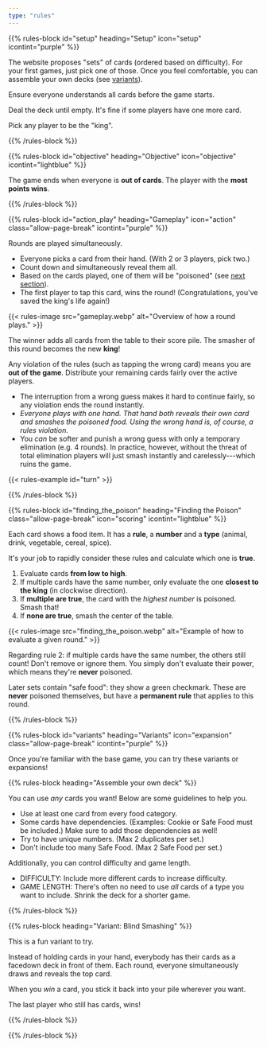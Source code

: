```yaml
---
type: "rules"
---
```


{{% rules-block id="setup" heading="Setup" icon="setup" icontint="purple" %}}

The website proposes "sets" of cards (ordered based on difficulty). For your first games, just pick one of those. Once you feel comfortable, you can assemble your own decks (see [variants](#variants)).

Ensure everyone understands all cards before the game starts.

Deal the deck until empty. It's fine if some players have one more card.

Pick any player to be the "king".

{{% /rules-block %}}

{{% rules-block id="objective" heading="Objective" icon="objective" icontint="lightblue" %}}

The game ends when everyone is **out of cards**. The player with the **most points wins**.

{{% /rules-block %}}

{{% rules-block id="action_play" heading="Gameplay" icon="action" class="allow-page-break" icontint="purple" %}}

Rounds are played simultaneously.

* Everyone picks a card from their hand. (With 2 or 3 players, pick two.)
* Count down and simultaneously reveal them all.
* Based on the cards played, one of them will be "poisoned" (see [next section](#finding_the_poison)).
* The first player to tap this card, wins the round! (Congratulations, you've saved the king's life again!) 

{{< rules-image src="gameplay.webp" alt="Overview of how a round plays." >}}

The winner adds all cards from the table to their score pile. The smasher of this round becomes the new **king**!

Any violation of the rules (such as tapping the wrong card) means you are **out of the game**. Distribute your remaining cards fairly over the active players.

* The interruption from a wrong guess makes it hard to continue fairly, so any violation ends the round instantly.
* _Everyone plays with one hand. That hand both reveals their own card and smashes the poisoned food. Using the wrong hand is, of course, a rules violation._
* You _can_ be softer and punish a wrong guess with only a temporary elimination (e.g. 4 rounds). In practice, however, without the threat of total elimination players will just smash instantly and carelessly---which ruins the game.

{{< rules-example id="turn" >}}

{{% /rules-block %}}

{{% rules-block id="finding_the_poison" heading="Finding the Poison" class="allow-page-break" icon="scoring" icontint="lightblue" %}}

Each card shows a food item. It has a **rule**, a **number** and a **type** (animal, drink, vegetable, cereal, spice).

It's your job to rapidly consider these rules and calculate which one is **true**.

1. Evaluate cards **from low to high**.
2. If multiple cards have the same number, only evaluate the one **closest to the king** (in clockwise direction).
3. If **multiple are true**, the card with the _highest number_ is poisoned. Smash that!
4. If **none are true**, smash the center of the table.

{{< rules-image src="finding_the_poison.webp" alt="Example of how to evaluate a given round." >}}

Regarding rule 2: if multiple cards have the same number, the others still count! Don't remove or ignore them. You simply don't evaluate their power, which means they're **never** poisoned.

Later sets contain "safe food": they show a green checkmark. These are **never** poisoned themselves, but have a **permanent rule** that applies to this round.

{{% /rules-block %}}

{{% rules-block id="variants" heading="Variants" icon="expansion" class="allow-page-break" icontint="purple" %}}

Once you're familiar with the base game, you can try these variants or expansions!

{{% rules-block heading="Assemble your own deck" %}}

You can use _any_ cards you want! Below are some guidelines to help you. 

* Use at least one card from every food category. 
* Some cards have dependencies. (Examples: Cookie or Safe Food must be included.) Make sure to add those dependencies as well!
* Try to have unique numbers. (Max 2 duplicates per set.)
* Don't include too many Safe Food. (Max 2 Safe Food per set.)

Additionally, you can control difficulty and game length.

* DIFFICULTY: Include more different cards to increase difficulty.
* GAME LENGTH: There's often no need to use _all_ cards of a type you want to include. Shrink the deck for a shorter game.

{{% /rules-block %}}

{{% rules-block heading="Variant: Blind Smashing" %}}

This is a fun variant to try.

Instead of holding cards in your hand, everybody has their cards as a facedown deck in front of them. Each round, everyone simultaneously draws and reveals the top card.

When you _win_ a card, you stick it back into your pile wherever you want.

The last player who still has cards, wins!

{{% /rules-block %}}

{{% /rules-block %}}
